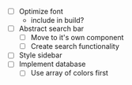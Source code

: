 - [ ] Optimize font
    - include in build?
- [ ] Abstract search bar
    - [ ] Move to it's own component
    - [ ] Create search functionality
- [ ] Style sidebar
- [ ] Implement database
    - [ ] Use array of colors first